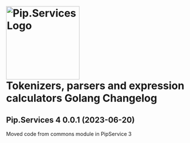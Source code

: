 # <img src="https://uploads-ssl.webflow.com/5ea5d3315186cf5ec60c3ee4/5edf1c94ce4c859f2b188094_logo.svg" alt="Pip.Services Logo" width="200"> <br/> Tokenizers, parsers and expression calculators Golang Changelog

## <a name="0.0.1"></a>Pip.Services 4 0.0.1 (2023-06-20)
Moved code from commons module in PipService 3

